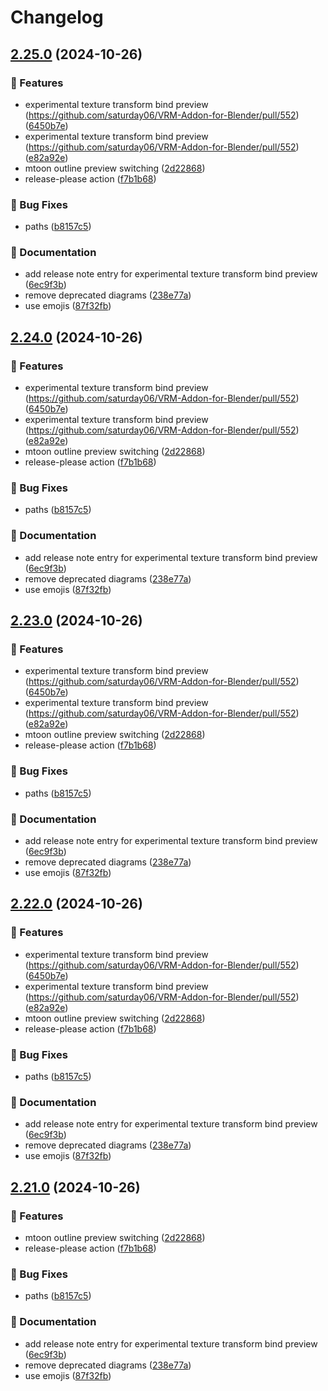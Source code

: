 # Changelog

## [2.25.0](https://github.com/saturday06/VRM-Addon-for-Blender/compare/v2.24.0...v2.25.0) (2024-10-26)


### 🚀 Features

* experimental texture transform bind preview (https://github.com/saturday06/VRM-Addon-for-Blender/pull/552) ([6450b7e](https://github.com/saturday06/VRM-Addon-for-Blender/commit/6450b7e156a7f331017d13bcef00dc4a5d6ce933))
* experimental texture transform bind preview (https://github.com/saturday06/VRM-Addon-for-Blender/pull/552) ([e82a92e](https://github.com/saturday06/VRM-Addon-for-Blender/commit/e82a92e403d670a25f749451e090a11e6c88ff86))
* mtoon outline preview switching ([2d22868](https://github.com/saturday06/VRM-Addon-for-Blender/commit/2d228687638fec0a188a8db303a6257ed1079388))
* release-please action ([f7b1b68](https://github.com/saturday06/VRM-Addon-for-Blender/commit/f7b1b6894d89ba21cfeaf7727bae9086e51daf74))


### 🐞 Bug Fixes

* paths ([b8157c5](https://github.com/saturday06/VRM-Addon-for-Blender/commit/b8157c54bc21496ed97452526e647fc00d743a72))


### 📝 Documentation

* add release note entry for experimental texture transform bind preview ([6ec9f3b](https://github.com/saturday06/VRM-Addon-for-Blender/commit/6ec9f3bc9aca38b5515abecacca10d6979377911))
* remove deprecated diagrams ([238e77a](https://github.com/saturday06/VRM-Addon-for-Blender/commit/238e77a0b1d7b6af1b9017efe99c0be47b37f602))
* use emojis ([87f32fb](https://github.com/saturday06/VRM-Addon-for-Blender/commit/87f32fb4783f4dfea8bc73830cbfa93f2cedd91b))

## [2.24.0](https://github.com/saturday06/VRM-Addon-for-Blender/compare/v2.23.0...v2.24.0) (2024-10-26)


### 🚀 Features

* experimental texture transform bind preview (https://github.com/saturday06/VRM-Addon-for-Blender/pull/552) ([6450b7e](https://github.com/saturday06/VRM-Addon-for-Blender/commit/6450b7e156a7f331017d13bcef00dc4a5d6ce933))
* experimental texture transform bind preview (https://github.com/saturday06/VRM-Addon-for-Blender/pull/552) ([e82a92e](https://github.com/saturday06/VRM-Addon-for-Blender/commit/e82a92e403d670a25f749451e090a11e6c88ff86))
* mtoon outline preview switching ([2d22868](https://github.com/saturday06/VRM-Addon-for-Blender/commit/2d228687638fec0a188a8db303a6257ed1079388))
* release-please action ([f7b1b68](https://github.com/saturday06/VRM-Addon-for-Blender/commit/f7b1b6894d89ba21cfeaf7727bae9086e51daf74))


### 🐞 Bug Fixes

* paths ([b8157c5](https://github.com/saturday06/VRM-Addon-for-Blender/commit/b8157c54bc21496ed97452526e647fc00d743a72))


### 📝 Documentation

* add release note entry for experimental texture transform bind preview ([6ec9f3b](https://github.com/saturday06/VRM-Addon-for-Blender/commit/6ec9f3bc9aca38b5515abecacca10d6979377911))
* remove deprecated diagrams ([238e77a](https://github.com/saturday06/VRM-Addon-for-Blender/commit/238e77a0b1d7b6af1b9017efe99c0be47b37f602))
* use emojis ([87f32fb](https://github.com/saturday06/VRM-Addon-for-Blender/commit/87f32fb4783f4dfea8bc73830cbfa93f2cedd91b))

## [2.23.0](https://github.com/saturday06/VRM-Addon-for-Blender/compare/v2.22.0...v2.23.0) (2024-10-26)


### 🚀 Features

* experimental texture transform bind preview (https://github.com/saturday06/VRM-Addon-for-Blender/pull/552) ([6450b7e](https://github.com/saturday06/VRM-Addon-for-Blender/commit/6450b7e156a7f331017d13bcef00dc4a5d6ce933))
* experimental texture transform bind preview (https://github.com/saturday06/VRM-Addon-for-Blender/pull/552) ([e82a92e](https://github.com/saturday06/VRM-Addon-for-Blender/commit/e82a92e403d670a25f749451e090a11e6c88ff86))
* mtoon outline preview switching ([2d22868](https://github.com/saturday06/VRM-Addon-for-Blender/commit/2d228687638fec0a188a8db303a6257ed1079388))
* release-please action ([f7b1b68](https://github.com/saturday06/VRM-Addon-for-Blender/commit/f7b1b6894d89ba21cfeaf7727bae9086e51daf74))


### 🐞 Bug Fixes

* paths ([b8157c5](https://github.com/saturday06/VRM-Addon-for-Blender/commit/b8157c54bc21496ed97452526e647fc00d743a72))


### 📝 Documentation

* add release note entry for experimental texture transform bind preview ([6ec9f3b](https://github.com/saturday06/VRM-Addon-for-Blender/commit/6ec9f3bc9aca38b5515abecacca10d6979377911))
* remove deprecated diagrams ([238e77a](https://github.com/saturday06/VRM-Addon-for-Blender/commit/238e77a0b1d7b6af1b9017efe99c0be47b37f602))
* use emojis ([87f32fb](https://github.com/saturday06/VRM-Addon-for-Blender/commit/87f32fb4783f4dfea8bc73830cbfa93f2cedd91b))

## [2.22.0](https://github.com/saturday06/VRM-Addon-for-Blender/compare/v2.21.0...v2.22.0) (2024-10-26)


### 🚀 Features

* experimental texture transform bind preview (https://github.com/saturday06/VRM-Addon-for-Blender/pull/552) ([6450b7e](https://github.com/saturday06/VRM-Addon-for-Blender/commit/6450b7e156a7f331017d13bcef00dc4a5d6ce933))
* experimental texture transform bind preview (https://github.com/saturday06/VRM-Addon-for-Blender/pull/552) ([e82a92e](https://github.com/saturday06/VRM-Addon-for-Blender/commit/e82a92e403d670a25f749451e090a11e6c88ff86))
* mtoon outline preview switching ([2d22868](https://github.com/saturday06/VRM-Addon-for-Blender/commit/2d228687638fec0a188a8db303a6257ed1079388))
* release-please action ([f7b1b68](https://github.com/saturday06/VRM-Addon-for-Blender/commit/f7b1b6894d89ba21cfeaf7727bae9086e51daf74))


### 🐞 Bug Fixes

* paths ([b8157c5](https://github.com/saturday06/VRM-Addon-for-Blender/commit/b8157c54bc21496ed97452526e647fc00d743a72))


### 📝 Documentation

* add release note entry for experimental texture transform bind preview ([6ec9f3b](https://github.com/saturday06/VRM-Addon-for-Blender/commit/6ec9f3bc9aca38b5515abecacca10d6979377911))
* remove deprecated diagrams ([238e77a](https://github.com/saturday06/VRM-Addon-for-Blender/commit/238e77a0b1d7b6af1b9017efe99c0be47b37f602))
* use emojis ([87f32fb](https://github.com/saturday06/VRM-Addon-for-Blender/commit/87f32fb4783f4dfea8bc73830cbfa93f2cedd91b))

## [2.21.0](https://github.com/saturday06/VRM-Addon-for-Blender/compare/v2.20.88...v2.21.0) (2024-10-26)


### 🚀 Features

* mtoon outline preview switching ([2d22868](https://github.com/saturday06/VRM-Addon-for-Blender/commit/2d228687638fec0a188a8db303a6257ed1079388))
* release-please action ([f7b1b68](https://github.com/saturday06/VRM-Addon-for-Blender/commit/f7b1b6894d89ba21cfeaf7727bae9086e51daf74))


### 🐞 Bug Fixes

* paths ([b8157c5](https://github.com/saturday06/VRM-Addon-for-Blender/commit/b8157c54bc21496ed97452526e647fc00d743a72))


### 📝 Documentation

* add release note entry for experimental texture transform bind preview ([6ec9f3b](https://github.com/saturday06/VRM-Addon-for-Blender/commit/6ec9f3bc9aca38b5515abecacca10d6979377911))
* remove deprecated diagrams ([238e77a](https://github.com/saturday06/VRM-Addon-for-Blender/commit/238e77a0b1d7b6af1b9017efe99c0be47b37f602))
* use emojis ([87f32fb](https://github.com/saturday06/VRM-Addon-for-Blender/commit/87f32fb4783f4dfea8bc73830cbfa93f2cedd91b))
